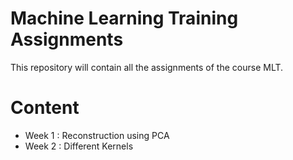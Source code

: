 # Machine Learning Training Assignments

This repository will contain all the assignments of the course MLT.

# Content

- Week 1 : Reconstruction using PCA
- Week 2 : Different Kernels



